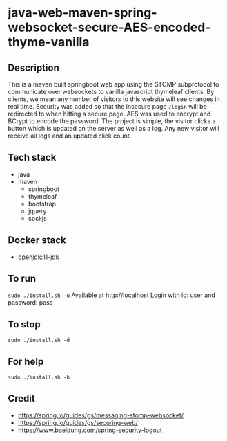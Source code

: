 # java-web-maven-spring-websocket-secure-AES-encoded-thyme-vanilla

## Description
This is a maven built springboot web app
using the STOMP subprotocol to communicate
over websockets to vanilla javascript thymeleaf clients.
By clients, we mean any number of visitors to
this website will see changes in real time.
  Security was added so that the insecure page `/login` will
be redirected to when hitting a secure page. AES was used
to encrypt and BCrypt to encode the password.
  The project is simple, the visitor clicks a
button which is updated on the server as well as
a log. Any new visitor will receive all logs and
an updated click count.

## Tech stack
- java
- maven
  - springboot
  - thymeleaf
  - bootstrap
  - jquery
  - sockjs

## Docker stack
- openjdk:11-jdk

## To run
`sudo ./install.sh -u`
Available at http://localhost
Login with id: user and password: pass

## To stop
`sudo ./install.sh -d`

## For help
`sudo ./install.sh -h`

## Credit
- https://spring.io/guides/gs/messaging-stomp-websocket/
- https://spring.io/guides/gs/securing-web/
- https://www.baeldung.com/spring-security-logout
